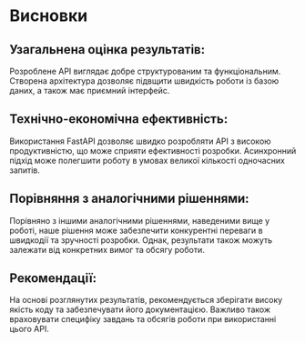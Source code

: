 # Висновки

## Узагальнена оцінка результатів:

Розроблене APІ виглядає добре структурованим та функціональним. Створена архітектура дозволяє підвщити швидкість роботи із базою даних, а також має приємний інтерфейс.

## Технічно-економічна ефективність:

Використання FastAPI дозволяє швидко розробляти API з високою продуктивністю, що може сприяти ефективності розробки. Асинхронний підхід може полегшити роботу в умовах великої кількості одночасних запитів.

## Порівняння з аналогічними рішеннями:

Порівняно з іншими аналогічними рішеннями, наведеними вище у роботі, наше рішення може забезпечити конкурентні переваги в швидкодії та зручності розробки. Однак, результати також можуть залежати від конкретних вимог та обсягу роботи.

## Рекомендації:

На основі розглянутих результатів, рекомендується зберігати високу якість коду та забезпечувати його документацією. Важливо також враховувати специфіку завдань та обсягів роботи при використанні цього API.


